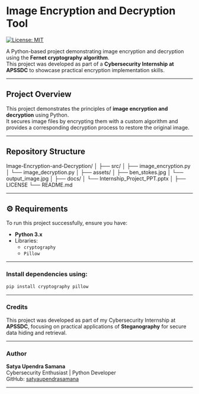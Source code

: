 # Image Encryption and Decryption Tool  
[![License: MIT](https://img.shields.io/badge/License-MIT-yellow.svg)](LICENSE)

A Python-based project demonstrating image encryption and decryption using the **Fernet cryptography algorithm**.  
This project was developed as part of a **Cybersecurity Internship at APSSDC** to showcase practical encryption implementation skills.

---

## Project Overview
This project demonstrates the principles of **image encryption and decryption** using Python.  
It secures image files by encrypting them with a custom algorithm and provides a corresponding decryption process to restore the original image.

---

## Repository Structure
Image-Encryption-and-Decryption/
│
├── src/
│ ├── image_encryption.py
│ └── image_decryption.py
│
├── assets/
│ ├── ben_stokes.jpg
│ └── output_image.jpg
│
├── docs/
│ └── Internship_Project_PPT.pptx
│
├── LICENSE
└── README.md


---

## ⚙️ Requirements
To run this project successfully, ensure you have:

- **Python 3.x**  
- Libraries:
  - `cryptography`
  - `Pillow`



---

### Install dependencies using:
```bash
pip install cryptography pillow
```

---

### Credits
This project was developed as part of my Cybersecurity Internship at **APSSDC**, focusing on practical applications of **Steganography** for secure data hiding and retrieval.

---

### Author
**Satya Upendra Samana**  
Cybersecurity Enthusiast | Python Developer  
GitHub: [satyaupendrasamana](https://github.com/satyaupendrasamana)

---



